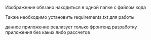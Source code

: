 Изображение обязано находиться в одной папке с файлом кода

Также необходимо установить requirements.txt для работы

данное приложение реализует только фронтенд разработку приложения без каких либо рассчетов